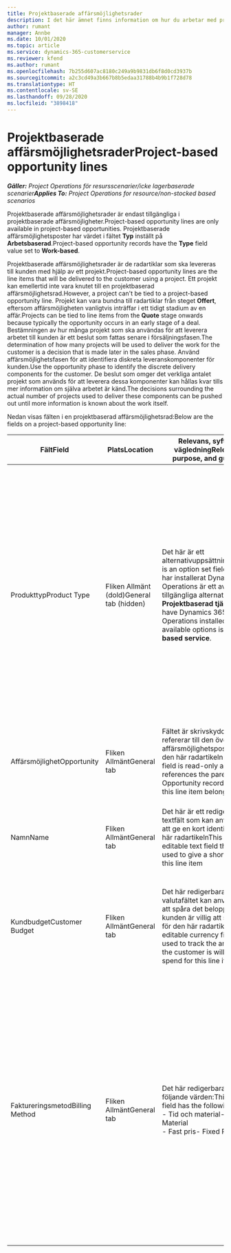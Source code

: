 ```yaml
---
title: Projektbaserade affärsmöjlighetsrader
description: I det här ämnet finns information om hur du arbetar med projektbaserade affärsmöjlighetsrader.
author: rumant
manager: Annbe
ms.date: 10/01/2020
ms.topic: article
ms.service: dynamics-365-customerservice
ms.reviewer: kfend
ms.author: rumant
ms.openlocfilehash: 7b255d607ac8180c249a9b9831db6f8d0cd3937b
ms.sourcegitcommit: a2c3cd49a3b667b8b5edaa31788b4b9b1f728d78
ms.translationtype: HT
ms.contentlocale: sv-SE
ms.lasthandoff: 09/28/2020
ms.locfileid: "3898418"
---
```

# <a name="project-based-opportunity-lines"></a><span data-ttu-id="54508-103">Projektbaserade affärsmöjlighetsrader</span><span class="sxs-lookup"><span data-stu-id="54508-103">Project-based opportunity lines</span></span>

<span data-ttu-id="54508-104">_**Gäller:** Project Operations för resursscenarier/icke lagerbaserade scenarier_</span><span class="sxs-lookup"><span data-stu-id="54508-104">_**Applies To:** Project Operations for resource/non-stocked based scenarios_</span></span>


<span data-ttu-id="54508-105">Projektbaserade affärsmöjlighetsrader är endast tillgängliga i projektbaserade affärsmöjligheter.</span><span class="sxs-lookup"><span data-stu-id="54508-105">Project-based opportunity lines are only available in project-based opportunities.</span></span> <span data-ttu-id="54508-106">Projektbaserade affärsmöjlighetsposter har värdet i fältet **Typ** inställt på **Arbetsbaserad**.</span><span class="sxs-lookup"><span data-stu-id="54508-106">Project-based opportunity records have the **Type** field value set to **Work-based**.</span></span>

<span data-ttu-id="54508-107">Projektbaserade affärsmöjlighetsrader är de radartiklar som ska levereras till kunden med hjälp av ett projekt.</span><span class="sxs-lookup"><span data-stu-id="54508-107">Project-based opportunity lines are the line items that will be delivered to the customer using a project.</span></span> <span data-ttu-id="54508-108">Ett projekt kan emellertid inte vara knutet till en projektbaserad affärsmöjlighetsrad.</span><span class="sxs-lookup"><span data-stu-id="54508-108">However, a project can't be tied to a project-based opportunity line.</span></span> <span data-ttu-id="54508-109">Projekt kan vara bundna till radartiklar från steget **Offert**, eftersom affärsmöjligheten vanligtvis inträffar i ett tidigt stadium av en affär.</span><span class="sxs-lookup"><span data-stu-id="54508-109">Projects can be tied to line items from the **Quote** stage onwards because typically the opportunity occurs in an early stage of a deal.</span></span> <span data-ttu-id="54508-110">Bestämningen av hur många projekt som ska användas för att leverera arbetet till kunden är ett beslut som fattas senare i försäljningsfasen.</span><span class="sxs-lookup"><span data-stu-id="54508-110">The determination of how many projects will be used to deliver the work for the customer is a decision that is made later in the sales phase.</span></span> <span data-ttu-id="54508-111">Använd affärsmöjlighetsfasen för att identifiera diskreta leveranskomponenter för kunden.</span><span class="sxs-lookup"><span data-stu-id="54508-111">Use the opportunity phase to identify the discrete delivery components for the customer.</span></span> <span data-ttu-id="54508-112">De beslut som omger det verkliga antalet projekt som används för att leverera dessa komponenter kan hållas kvar tills mer information om själva arbetet är känd.</span><span class="sxs-lookup"><span data-stu-id="54508-112">The decisions surrounding the actual number of projects used to deliver these components can be pushed out until more information is known about the work itself.</span></span>

<span data-ttu-id="54508-113">Nedan visas fälten i en projektbaserad affärsmöjlighetsrad:</span><span class="sxs-lookup"><span data-stu-id="54508-113">Below are the fields on a project-based opportunity line:</span></span>

| <span data-ttu-id="54508-114">**Fält**</span><span class="sxs-lookup"><span data-stu-id="54508-114">**Field**</span></span> | <span data-ttu-id="54508-115">**Plats**</span><span class="sxs-lookup"><span data-stu-id="54508-115">**Location**</span></span> | <span data-ttu-id="54508-116">**Relevans, syfte och vägledning**</span><span class="sxs-lookup"><span data-stu-id="54508-116">**Relevance, purpose, and guidance**</span></span> | <span data-ttu-id="54508-117">**Inverkan nedströms**</span><span class="sxs-lookup"><span data-stu-id="54508-117">**Downstream impact**</span></span> |
| --- | --- | --- | --- |
| <span data-ttu-id="54508-118">Produkttyp</span><span class="sxs-lookup"><span data-stu-id="54508-118">Product Type</span></span> | <span data-ttu-id="54508-119">Fliken Allmänt (dold)</span><span class="sxs-lookup"><span data-stu-id="54508-119">General tab (hidden)</span></span> | <span data-ttu-id="54508-120">Det här är ett alternativuppsättningsfält.</span><span class="sxs-lookup"><span data-stu-id="54508-120">This is an option set field.</span></span> <span data-ttu-id="54508-121">Om du har installerat Dynamics 365 Operations är ett av de tillgängliga alternativen **Projektbaserad tjänst**.</span><span class="sxs-lookup"><span data-stu-id="54508-121">If you have Dynamics 365 Operations installed, one the available options is, **Project-based service**.</span></span>  | <span data-ttu-id="54508-122">Värdet i det här fältet anges till **Projektbaserad tjänst** när du skapar en projektbaserad affärsmöjlighetsrad från rutnätet med projektbaserade rader för affärsmöjligheten.</span><span class="sxs-lookup"><span data-stu-id="54508-122">The value of this field is set to **Project-based service** when you create the project-based opportunity line from the project-based lines grid on the Opportunity.</span></span> <br> <span data-ttu-id="54508-123">Om du ändrar eller åsidosätter det här värdet aktiveras inte projektfunktionerna på de projektbaserade radartiklarna.</span><span class="sxs-lookup"><span data-stu-id="54508-123">If you change or override this value, the project functionality won't be enabled on your project-based line items.</span></span> |
| <span data-ttu-id="54508-124">Affärsmöjlighet</span><span class="sxs-lookup"><span data-stu-id="54508-124">Opportunity</span></span> | <span data-ttu-id="54508-125">Fliken Allmänt</span><span class="sxs-lookup"><span data-stu-id="54508-125">General tab</span></span> | <span data-ttu-id="54508-126">Fältet är skrivskyddat och refererar till den överordnade affärsmöjlighetsposten som den här radartikeln tillhör.</span><span class="sxs-lookup"><span data-stu-id="54508-126">This field is read-only and references the parent Opportunity record to which this line item belongs.</span></span> | <span data-ttu-id="54508-127">Det här fältet har ingen inverkan nedströms.</span><span class="sxs-lookup"><span data-stu-id="54508-127">There is no downstream impact of this field.</span></span> |
| <span data-ttu-id="54508-128">Namn</span><span class="sxs-lookup"><span data-stu-id="54508-128">Name</span></span> | <span data-ttu-id="54508-129">Fliken Allmänt</span><span class="sxs-lookup"><span data-stu-id="54508-129">General tab</span></span> | <span data-ttu-id="54508-130">Det här är ett redigerbart textfält som kan användas för att ge en kort identitet för den här radartikeln</span><span class="sxs-lookup"><span data-stu-id="54508-130">This is an editable text field that can be used to give a short identity to this line item</span></span> | <span data-ttu-id="54508-131">Det här värdet överförs till offertraden när du skapar en offert från den här affärsmöjligheten</span><span class="sxs-lookup"><span data-stu-id="54508-131">This value is carried over to the quote line when you create a quote from this opportunity</span></span> |
| <span data-ttu-id="54508-132">Kundbudget</span><span class="sxs-lookup"><span data-stu-id="54508-132">Customer Budget</span></span> | <span data-ttu-id="54508-133">Fliken Allmänt</span><span class="sxs-lookup"><span data-stu-id="54508-133">General tab</span></span> | <span data-ttu-id="54508-134">Det här redigerbara valutafältet kan användas för att spåra det belopp som kunden är villig att spendera för den här radartikeln.</span><span class="sxs-lookup"><span data-stu-id="54508-134">This editable currency field can be used to track the amount that the customer is willing to spend for this line item.</span></span> | <span data-ttu-id="54508-135">Det här värdet överförs till motsvarande fält på offertraden när du skapar en offert från den här affärsmöjligheten</span><span class="sxs-lookup"><span data-stu-id="54508-135">This value is carried over to the corresponding field on the quote line when you create a quote from this opportunity</span></span> |
| <span data-ttu-id="54508-136">Faktureringsmetod</span><span class="sxs-lookup"><span data-stu-id="54508-136">Billing Method</span></span> | <span data-ttu-id="54508-137">Fliken Allmänt</span><span class="sxs-lookup"><span data-stu-id="54508-137">General tab</span></span> | <span data-ttu-id="54508-138">Det här redigerbara fältet har följande värden:</span><span class="sxs-lookup"><span data-stu-id="54508-138">This editable field has the following values:</span></span></br><span data-ttu-id="54508-139">- Tid och material</span><span class="sxs-lookup"><span data-stu-id="54508-139">- Time and Material</span></span></br><span data-ttu-id="54508-140">- Fast pris</span><span class="sxs-lookup"><span data-stu-id="54508-140">- Fixed Price</span></span> | <span data-ttu-id="54508-141">Det här värdet överförs till motsvarande fält på offertraden när du skapar en offert från den här affärsmöjligheten.</span><span class="sxs-lookup"><span data-stu-id="54508-141">This value is carried over to the corresponding field on the quote line when you create a quote from this opportunity.</span></span> <span data-ttu-id="54508-142">När du har skapat offertraden är fältet låst och kan inte ändras.</span><span class="sxs-lookup"><span data-stu-id="54508-142">After the quote line is created, the field is locked and can't be changed.</span></span> <span data-ttu-id="54508-143">Tilldela det här fältvärdet så exakt som möjligt.</span><span class="sxs-lookup"><span data-stu-id="54508-143">Assign this field value as accurately as possible.</span></span> <span data-ttu-id="54508-144">Om du behöver ändra värdet i det här fältet på offertraden tar du bort och skapar offertraden på nytt.</span><span class="sxs-lookup"><span data-stu-id="54508-144">If you need to change the value of this field on the quote line, delete and re-create the quote line.</span></span> |
